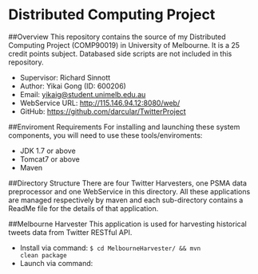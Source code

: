 Distributed Computing Project
==============

##Overview
This repository contains the source of my Distributed Computing Project (COMP90019) in University of Melbourne. It is a 25 credit points subject. Databased side scripts are not included in this repository.
- Supervisor: Richard Sinnott
- Author: Yikai Gong  (ID: 600206)  
- Email: yikaig@student.unimelb.edu.au
- WebService URL: http://115.146.94.12:8080/web/
- GitHub: https://github.com/darcular/TwitterProject

##Enviroment Requirements
For installing and launching these system components, you will need to use these tools/enviroments:
- JDK 1.7 or above
- Tomcat7 or above
- Maven

##Directory Structure
There are four Twitter Harvesters, one PSMA data preprocessor and one WebService in this directory. All these applications are managed respectively by maven and each sub-directory contains a ReadMe file for the details of that application.

##Melbourne Harvester
This application is used for harvesting historical tweets data from Twitter RESTful API.
- Install via command: <code>$ cd MelbourneHarvester/ && mvn clean package</code>
- Launch via command: 





